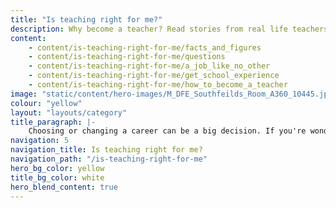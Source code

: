 ```yaml
---
title: "Is teaching right for me?"
description: Why become a teacher? Read stories from real life teachers to find out what led them to the classroom, and discover if teaching is right for you.
content:
    - content/is-teaching-right-for-me/facts_and_figures
    - content/is-teaching-right-for-me/questions
    - content/is-teaching-right-for-me/a_job_like_no_other
    - content/is-teaching-right-for-me/get_school_experience
    - content/is-teaching-right-for-me/how_to_become_a_teacher
image: "static/content/hero-images/M_DFE_Southfeilds_Room_A360_10445.jpg"
colour: "yellow"
layout: "layouts/category"
title_paragraph: |-
    Choosing or changing a career can be a big decision. If you're wondering if teaching is the best path for you, find out what it's really like and where it can lead.
navigation: 5
navigation_title: Is teaching right for me?
navigation_path: "/is-teaching-right-for-me"
hero_bg_color: yellow
title_bg_color: white
hero_blend_content: true
---
```

